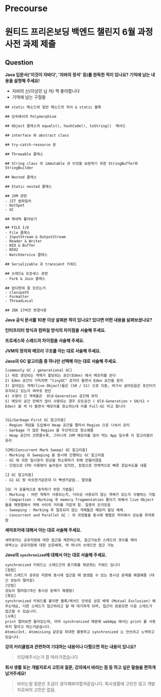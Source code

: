 # Precourse

# 원티드 프리온보딩 백엔드 챌린지 6월 과정 사전 과제 제출

## Question
**Java 입문서('이것이 자바다', '자바의 정석' 등)를 완독한 적이 있나요? 기억에 남는 내용을 설명해 주세요!**
- 자바의 신(이상민 님 저) 책 좋아합니다
- 기억에 남는 구절들
```
## static 메소드와 일반 메소드의 차이 & static 블록

## 상속에서의 Polymorphism

## Object 클래스의 equals(), hashCode(), toString()  메서드

## interface 와 abstract class 

## try-catch-resource 문

## Throwable 클래스

## String class 의 immutable 과 이것을 보완하기 위한 StringBuffer와 StringBuilder

## Nested 클래스

## Static nested 클래스

## JVM 관련
- JIT 컴파일러
- HotSpot
- GC 

## 제네릭 톺아보기

## FILE I/O
- File 클래스
- InputStream & OutputStream
- Reader & Writer
- NIO & Buffer
- NIO2
- WatchService 클래스

## Serializable 과 transient 키워드

## 쓰레드& 프로세스 관련
- Fork & Join 클래스

## 잡다한데 잘 모르는거
- classpath
- Formatter
- ThreadLocal

## JDK 17버전 변경사항

```

**Java 공식 문서를 10분 이상 살펴본 적이 있나요? 있다면 어떤 내용을 살펴보셨나요?**
> 

**인터프리터 방식과 컴파일 방식의 차이점을 서술해 주세요.**
> 

**프로세스와 스레드의 차이점을 서술해 주세요.**
> 

**JVM의 정의와 메모리 구조를 아는 대로 서술해 주세요.**
> 

**Java의 GC 알고리즘 중 하나만 선택해 아는 대로 서술해 주세요.**

```
[commonly GC / generational GC]
1) 새로 생성되는 객체가 할당되는 공간(Eden) 에서 메모리를 쓴다
2) Eden 공간이 가득차면 "tinyGC" 로직이 돌면서 Eden 공간을 정리
3) 살아있는 객체(live Object)들은 (S0 / S1) 으로 이동, 여기서 살아있음은 포인터가 유지되고 있는지 여부로 판단
4) 수명이 긴 객체들은  Old-Generation 공간에 위치
5) 메모리 공간 전체가 많이 사용되는 경우 모든공간 ( Old-Generation + S0/S1 + Eden) 을 싹 다 돌면서 메모리를 청소하는데 이를 Full-GC 라고 합니다


[G1/Garbage-First GC 알고리즘]
- Region 개념을 도입해서 Heap 공간을 짤라서 Region 으로 나눠서 관리
- Garbage 가 많은 Region 을 우선적으로 청소해줌
- Heap 공간이 크면클수록, 그러니까 JVM 메모리를 많이 먹는 App 일수록 이 알고리즘이 유리

[CMS(Concurrent Mark Sweep) GC 알고리즘]
- Marking 과 Sweeping 을 동시에 진행하는 GC 알고리즘 
- GC 에 의한 일시정지 현상을 최소화하기 위해 만들어졌음
- 단점으로 CPU 사용량이 높아질수 있지만, 장점으로 전체적으로 빠른 응답속도를 내줌

[Z GC 알고리즘]
- G1 GC 랑 비슷한거같은데 더 빡센거같음.. 잘모름

[GC 가 효율적으로 동작하기 위한 기법들]
- Marking : 어떤 객체가 사용되는지, 더이상 사용되지 않는 객체가 있는지 식별하는 기법
- Compaction : Marking 후 memory fragmentation 줄이기 위해서 live Object 들을 재정렬해서 객체 사이의 거리를 가깝게 함. 일종의 조각모음
- Sweeping : Marking 후 참조되지 않는 객체들은 메모리 할당 해제. 
- Concurrent and Parallel GC : 위 과정들을 동시에 병렬로 처리해서 성능을 최적화 함
```


**세마포어에 대해서 아는 대로 서술해 주세요.**
```
세마포어는 공유자원에 대한 접근을 제한하는데, 접근가능한 스레드의 갯수를 제어
뮤텍스는 공유자원에 대한 상호배제, 딱 하나의 쓰레드만 접근 가능
```

**Java의 `synchronized`에 대해서 아는 대로 서술해 주세요.**
```
synchronized 키워드는 스레드간의 동기화를 제공하는 키워드 입니다
[장점]
여러 스레드가 공유된 자원에 동시에 접근할 때 발생할 수 있는 동시성 문제를 해결해줌 (대신 성능이 떨어짐)
[단점]
성능이 떨어짐(대신 동시성 문제가 해결됨)
[특징]
synchronized 키워드를 붙이면 블록/메서드 단위로 상호 배제 (Mutual Exclusion) 해주는데요, 다른 스레드가 접근하려고 할 때 대기하게 되며, 접근이 완료되면 다음 스레드가 접근할 수 있습니다.
[사족]
print 열어보면 들어있는데, 아마 synchronized 때문에 webApp 에서는 print 를 사용하지 말라고 하는거같습니다.
AtomicInt, AtomicLong 같은걸 최대한 활용하고 synchronized 는 안쓰려고 노력하고 있습니다.
```


**강의 커리큘럼과 관련하여 기대하는 내용이나 다뤘으면 하는 내용이 있나요?**
> 리딩해주시는거 잘 따라가겠습니다

**회사 생활 또는 개발자로서 고민과 질문, 강의에서 바라는 점 등 하고 싶은 말씀을 편하게 남겨주세요!**
> 바라는점 질문은 조금더 생각해봐야할꺼같습니다. 회사생활에 고민은 많고 개발자로써의 고민은 없음.
